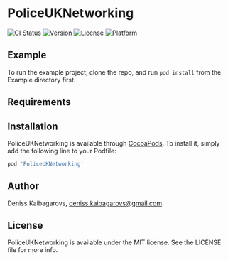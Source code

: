 # PoliceUKNetworking

[![CI Status](https://img.shields.io/travis/DenissKaibagarovs/PoliceUKNetworking.svg?style=flat)](https://travis-ci.org/DenissKaibagarovs/PoliceUKNetworking)
[![Version](https://img.shields.io/cocoapods/v/PoliceUKNetworking.svg?style=flat)](https://cocoapods.org/pods/PoliceUKNetworking)
[![License](https://img.shields.io/cocoapods/l/PoliceUKNetworking.svg?style=flat)](https://cocoapods.org/pods/PoliceUKNetworking)
[![Platform](https://img.shields.io/cocoapods/p/PoliceUKNetworking.svg?style=flat)](https://cocoapods.org/pods/PoliceUKNetworking)

## Example

To run the example project, clone the repo, and run `pod install` from the Example directory first.

## Requirements

## Installation

PoliceUKNetworking is available through [CocoaPods](https://cocoapods.org). To install
it, simply add the following line to your Podfile:

```ruby
pod 'PoliceUKNetworking'
```

## Author

Deniss Kaibagarovs, deniss.kaibagarovs@gmail.com

## License

PoliceUKNetworking is available under the MIT license. See the LICENSE file for more info.
